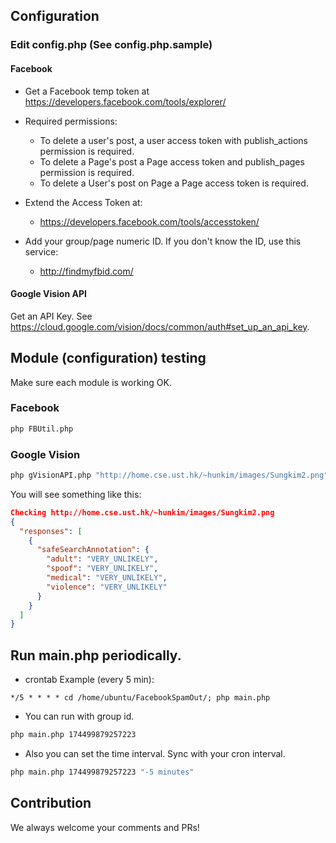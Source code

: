 ## Configuration

### Edit config.php (See config.php.sample)

#### Facebook
* Get a Facebook temp token at https://developers.facebook.com/tools/explorer/

* Required permissions:
   - To delete a user's post, a user access token with publish_actions permission is required.
   - To delete a Page's post a Page access token and publish_pages permission is required.
   - To delete a User's post on Page a Page access token is required.

* Extend the Access Token at:
    - https://developers.facebook.com/tools/accesstoken/

* Add your group/page numeric ID. If you don't know the ID, use this service:
    - http://findmyfbid.com/

#### Google Vision API
Get an API Key. See https://cloud.google.com/vision/docs/common/auth#set_up_an_api_key.

## Module (configuration) testing
Make sure each module is working OK.

### Facebook
```bash
php FBUtil.php
```

### Google Vision
```bash
php gVisionAPI.php "http://home.cse.ust.hk/~hunkim/images/Sungkim2.png"
```

You will see something like this:
```json
Checking http://home.cse.ust.hk/~hunkim/images/Sungkim2.png
{
  "responses": [
    {
      "safeSearchAnnotation": {
        "adult": "VERY_UNLIKELY",
        "spoof": "VERY_UNLIKELY",
        "medical": "VERY_UNLIKELY",
        "violence": "VERY_UNLIKELY"
      }
    }
  ]
}
```

## Run main.php periodically.
* crontab Example (every 5 min):
```
*/5 * * * * cd /home/ubuntu/FacebookSpamOut/; php main.php
```
* You can run with group id.
```bash
php main.php 174499879257223
```
* Also you can set the time interval. Sync with your cron interval.
```bash
php main.php 174499879257223 "-5 minutes"
```
## Contribution

We always welcome your comments and PRs!
